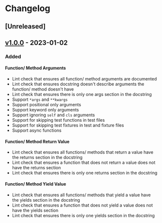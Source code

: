 # Changelog

## [Unreleased]

## [v1.0.0] - 2023-01-02

### Added

#### Function/ Method Arguments

- Lint check that ensures all function/ method arguments are documented
- Lint check that ensures docstring doesn't describe arguments the function/
  method doesn't have
- Lint check that ensures there is only one args section in the docstring
- Support `*args` and `**kwargs`
- Support positional only arguments
- Support keyword only arguments
- Support ignoring `self` and `cls` arguments
- Support for skipping test functions in test files
- Support for skipping test fixtures in test and fixture files
- Support async functions

#### Function/ Method Return Value

- Lint check that ensures all functions/ methods that return a value have the
  returns section in the docstring
- Lint check that ensures a function that does not return a value does not have
  the returns section
- Lint check that ensures there is only one returns section in the docstring

#### Function/ Method Yield Value

- Lint check that ensures all functions/ methods that yield a value have the
  yields section in the docstring
- Lint check that ensures a function that does not yield a value does not have
  the yields section
- Lint check that ensures there is only one yields section in the docstring

[//]: # "Release links"
[v1.0.0]: https://github.com/jdkandersson/flake8-docstrings-complete/releases/v1.0.0
